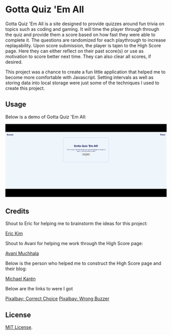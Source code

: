 # Gotta Quiz 'Em All
Gotta Quiz 'Em All is a site designed to provide quizzes around fun trivia on topics such as coding and gaming. It will time the player through through the quiz and provide them a score based on how fast they were able to complete it. The questions are randomized for each playthrough to increase replayability. Upon score submission, the player is tajen to the High Score page. Here they can either reflect on their past score(s) or use as motivation to score better next time. They can also clear all scores, if desired. 

This project was a chance to create a fun little application that helped me to become more comfortable with Javascript. Setting intervals as well as storing data into local storage were just some of the techniques I used to create this project. 

## Usage

Below is a demo of Gotta Quiz 'Em All:

![A step-by-step guide through a quiz and score submission](./assets/images/gotta-quiz-em-all-demo.gif)

## Credits

Shout to Eric for helping me to brainstorm the ideas for this project:

[Eric Kim](https://github.com/EricKim86)

Shout to Avani for helping me work through the High Score page:

[Avani Muchhala](https://github.com/AvaniMuchhala)

Below is the person who helped me to construct the High Score page and their blog:

[Michael Karén](https://michael-karen.medium.com/how-to-save-high-scores-in-local-storage-7860baca9d68)

Below are the links to were I got 

[Pixalbay: Correct Choice](https://pixabay.com/sound-effects/?utm_source=link-attribution&amp;utm_medium=referral&amp;utm_campaign=music&amp;utm_content=43861)
[Pixalbay: Wrong Buzzer](https://pixabay.com/?utm_source=link-attribution&amp;utm_medium=referral&amp;utm_campaign=music&amp;utm_content=6268)

## License

[MIT License](https://github.com/JPauldo/gotta-quiz-em-all/blob/main/LICENSE).

